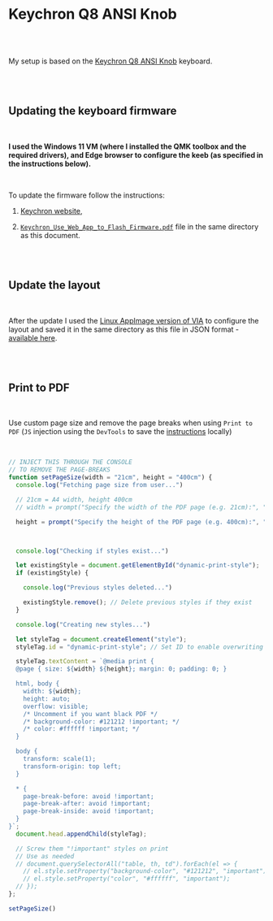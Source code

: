 # Keychron Q8 ANSI Knob

<br/><br/>

My setup is based on the [Keychron Q8 ANSI Knob](https://www.keychron.com/products/keychron-q8-alice-layout-qmk-custom-mechanical-keyboard) keyboard.

<br/><br/>

## Updating the keyboard firmware

<br/>

**I used the Windows 11 VM (where I installed the QMK toolbox and the required drivers), and Edge browser to configure the keeb (as specified in the instructions below).**

<br/>

To update the firmware follow the instructions:

1. [Keychron website](https://www.keychron.com/pages/how-to-factory-reset-or-use-the-launcher-web-app-to-flash-firmware-for-your-keyboard),

2. [`Keychron_Use_Web_App_to_Flash_Firmware.pdf`](./Keychron_Use_Web_App_to_Flash_Firmware.pdf) file in the same directory as this document.

<br/><br/>

## Update the layout

<br/>

After the update I used the [Linux AppImage version of VIA](https://github.com/the-via/releases/releases/download/v3.0.0/via-3.0.0-linux.AppImage)
to configure the layout and saved it in the same directory as this file in JSON format - [available here](./keychron_q8_ansi_knob.layout.json).

<br/><br/>

## Print to PDF

<br/>

Use custom page size and remove the page breaks when using `Print to PDF` (`JS` injection using the `DevTools` to save the [instructions](./Keychron_Use_Web_App_to_Flash_Firmware.pdf) locally)

<br/>

```js
// INJECT THIS THROUGH THE CONSOLE
// TO REMOVE THE PAGE-BREAKS
function setPageSize(width = "21cm", height = "400cm") {
  console.log("Fetching page size from user...")

  // 21cm = A4 width, height 400cm
  // width = prompt("Specify the width of the PDF page (e.g. 21cm):", "21cm");

  height = prompt("Specify the height of the PDF page (e.g. 400cm):", "400cm");



  console.log("Checking if styles exist...")

  let existingStyle = document.getElementById("dynamic-print-style");
  if (existingStyle) {

    console.log("Previous styles deleted...")

    existingStyle.remove(); // Delete previous styles if they exist
  }

  console.log("Creating new styles...")

  let styleTag = document.createElement("style");
  styleTag.id = "dynamic-print-style"; // Set ID to enable overwriting

  styleTag.textContent = `@media print {
  @page { size: ${width} ${height}; margin: 0; padding: 0; }

  html, body {
    width: ${width};
    height: auto;
    overflow: visible;
    /* Uncomment if you want black PDF */
    /* background-color: #121212 !important; */
    /* color: #ffffff !important; */
  }

  body {
    transform: scale(1);
    transform-origin: top left;
  }

  * {
    page-break-before: avoid !important;
    page-break-after: avoid !important;
    page-break-inside: avoid !important;
  }
}`;
  document.head.appendChild(styleTag);

  // Screw them "!important" styles on print
  // Use as needed
  // document.querySelectorAll("table, th, td").forEach(el => {
    // el.style.setProperty("background-color", "#121212", "important");
    // el.style.setProperty("color", "#ffffff", "important");
  // });
};

setPageSize()
```

<br/><br/>
